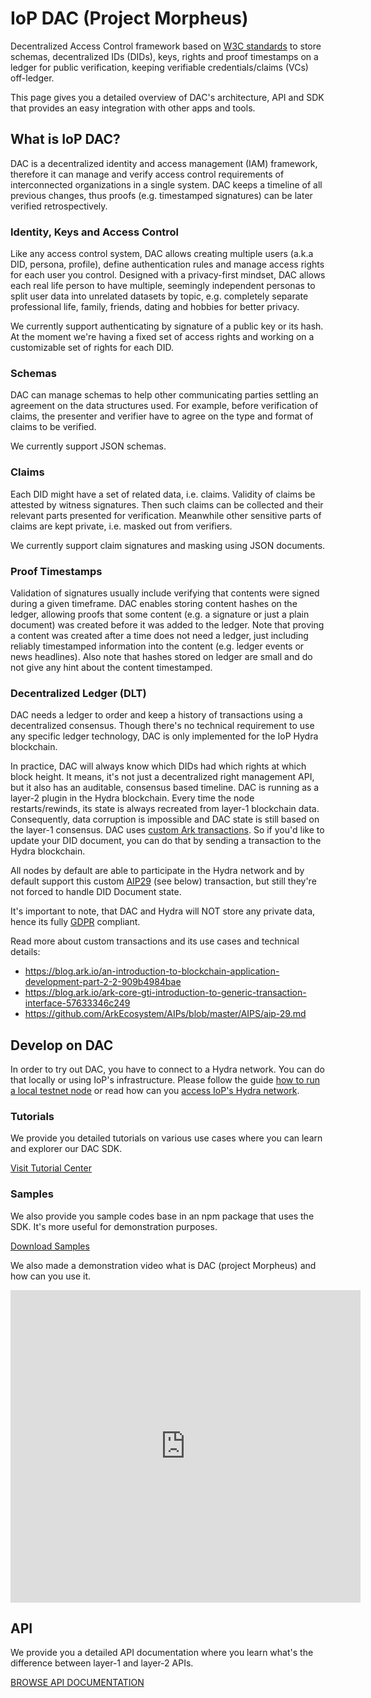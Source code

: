 # IoP DAC (Project Morpheus)

Decentralized Access Control framework based on <a href="https://w3c.github.io/did-core">W3C standards</a> to store schemas, decentralized IDs (DIDs), keys, rights and proof timestamps on a ledger for public verification, keeping verifiable credentials/claims (VCs) off-ledger.

This page gives you a detailed overview of DAC's architecture, API and SDK that
provides an easy integration with other apps and tools.

## What is IoP DAC?

DAC is a decentralized identity and access management (IAM) framework, therefore
it can manage and verify access control requirements of interconnected organizations in a single system.
DAC keeps a timeline of all previous changes, thus proofs (e.g. timestamped signatures) can be later verified retrospectively.

### Identity, Keys and Access Control

Like any access control system, DAC allows creating multiple users (a.k.a DID, persona, profile),
define authentication rules and manage access rights for each user you control.
Designed with a privacy-first mindset, DAC allows each real life person to have multiple,
seemingly independent personas to split user data into unrelated datasets by topic,
e.g. completely separate professional life, family, friends, dating and hobbies for better privacy.

We currently support authenticating by signature of a public key or its hash.
At the moment we're having a fixed set of access rights and working on a customizable set of rights for each DID.

### Schemas

DAC can manage schemas to help other communicating parties settling an agreement on the data structures used.
For example, before verification of claims, the presenter and verifier have to agree
on the type and format of claims to be verified.

We currently support JSON schemas.

### Claims

Each DID might have a set of related data, i.e. claims. Validity of claims be attested by witness signatures.
Then such claims can be collected and their relevant parts presented for verification.
Meanwhile other sensitive parts of claims are kept private, i.e. masked out from verifiers.

We currently support claim signatures and masking using JSON documents.

### Proof Timestamps

Validation of signatures usually include verifying that contents were signed during a given timeframe.
DAC enables storing content hashes on the ledger, allowing proofs that some content
(e.g. a signature or just a plain document) was created before it was added to the ledger.
Note that proving a content was created after a time does not need a ledger,
just including reliably timestamped information into the content (e.g. ledger events or news headlines).
Also note that hashes stored on ledger are small and do not give any hint about the content timestamped.

### Decentralized Ledger (DLT)

DAC needs a ledger to order and keep a history of transactions using a decentralized consensus.
Though there's no technical requirement to use any specific ledger technology,
DAC is only implemented for the IoP Hydra blockchain.

In practice, DAC will always know which DIDs had which rights at which block height. It means, it's not just a decentralized right management API, but it also has an auditable, consensus based timeline.
DAC is running as a layer-2 plugin in the Hydra blockchain. Every time the node restarts/rewinds, its state is always recreated from layer-1 blockchain data. Consequently, data corruption is impossible and DAC state is still based on the layer-1 consensus. DAC uses [custom Ark transactions](https://blog.ark.io/an-introduction-to-blockchain-application-development-part-2-2-909b4984bae). So if you'd like to update your DID document, you can do that by sending a transaction to the Hydra blockchain.

All nodes by default are able to participate in the Hydra network and by default support this custom [AIP29](https://github.com/ArkEcosystem/AIPs/blob/master/AIPS/aip-29.md) (see below) transaction, but still they're not forced to handle DID Document state.

It's important to note, that DAC and Hydra will NOT store any private data, hence its fully [GDPR](https://en.wikipedia.org/wiki/General_Data_Protection_Regulation) compliant.

Read more about custom transactions and its use cases and technical details:

- <https://blog.ark.io/an-introduction-to-blockchain-application-development-part-2-2-909b4984bae>
- <https://blog.ark.io/ark-core-gti-introduction-to-generic-transaction-interface-57633346c249>
- <https://github.com/ArkEcosystem/AIPs/blob/master/AIPS/aip-29.md>

## Develop on DAC

In order to try out DAC, you have to connect to a Hydra network. You can do that locally or using IoP's infrastructure.
Please follow the guide [how to run a local testnet node](hydra#run-testnet-node) or read how can you [access IoP's Hydra network](hydra#hydra-networks).

### Tutorials

We provide you detailed tutorials on various use cases where you can learn and explorer our DAC SDK. 

<a href="/#/sdk/dac" class="btn btn-sm btn-outline-primary">Visit Tutorial Center</a>

### Samples

We also provide you sample codes base in an npm package that uses the SDK. It's more useful for demonstration purposes.

<a href="https://www.npmjs.com/package/@internet-of-people/examples" target="_blank" class="btn btn-sm btn-outline-primary">Download Samples</a>

We also made a demonstration video what is DAC (project Morpheus) and how can you use it.

<iframe width="560" height="500" src="https://www.youtube.com/embed/bnFDw7pIT3Y" frameborder="0" allow="accelerometer; autoplay; encrypted-media; gyroscope; picture-in-picture" allowfullscreen></iframe>

## API

We provide you a detailed API documentation where you learn what's the difference between layer-1 and layer-2 APIs.

<a href="/#/api/api" class="btn btn-sm btn-outline-primary">BROWSE API DOCUMENTATION</a>